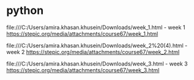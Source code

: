 # python
file:///C:/Users/amira.khasan.khusein/Downloads/week_1.html  -  week 1
https://stepic.org/media/attachments/course67/week_1.html


file:///C:/Users/amira.khasan.khusein/Downloads/week_2%20(4).html   - week 2
https://stepic.org/media/attachments/course67/week_2.html ﻿


file:///C:/Users/amira.khasan.khusein/Downloads/week_3.html    - week 3
https://stepic.org/media/attachments/course67/week_3.html ﻿
